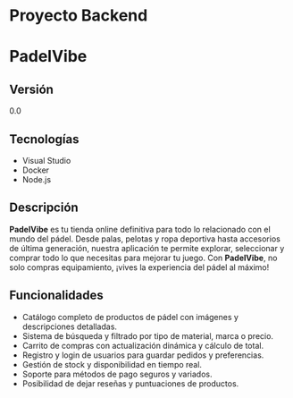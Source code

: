 # Proyecto Backend

# PadelVibe

## Versión
0.0

## Tecnologías
- Visual Studio
- Docker
- Node.js

## Descripción
**PadelVibe** es tu tienda online definitiva para todo lo relacionado con el mundo del pádel. Desde palas, pelotas y ropa deportiva hasta accesorios de última generación, nuestra aplicación te permite explorar, seleccionar y comprar todo lo que necesitas para mejorar tu juego. Con **PadelVibe**, no solo compras equipamiento, ¡vives la experiencia del pádel al máximo!

## Funcionalidades
- Catálogo completo de productos de pádel con imágenes y descripciones detalladas.  
- Sistema de búsqueda y filtrado por tipo de material, marca o precio.  
- Carrito de compras con actualización dinámica y cálculo de total.  
- Registro y login de usuarios para guardar pedidos y preferencias.  
- Gestión de stock y disponibilidad en tiempo real.  
- Soporte para métodos de pago seguros y variados.  
- Posibilidad de dejar reseñas y puntuaciones de productos.

